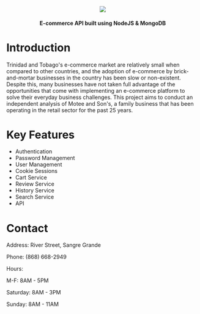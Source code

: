 <p align="center" width="100%">
    <img src="https://i.imgur.com/68uTDmj.jpg">
</p>

<h4 align="center">E-commerce API built using NodeJS & MongoDB</h4>

# Introduction 
Trinidad and Tobago's e-commerce market are relatively small when compared to other countries, and the adoption of e-commerce by brick-and-mortar businesses in the country has been slow or non-existent. Despite this, many businesses have not taken full advantage of the opportunities that come with implementing an e-commerce platform to solve their everyday business challenges. This project aims to conduct an independent analysis of Motee and Son's, a family business that has been operating in the retail sector for the past 25 years.

# Key Features
* Authentication
* Password Management
* User Management
* Cookie Sessions 
* Cart Service
* Review Service
* History Service
* Search Service
* API 

#


# Contact 
Address: River Street, Sangre Grande

Phone: (868) 668-2949

Hours: 

M-F: 8AM - 5PM

Saturday: 8AM - 3PM
       
Sunday: 8AM - 11AM
